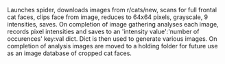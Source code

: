 Launches spider, downloads images from r/cats/new, scans for  full frontal cat faces, clips face from image, reduces to 64x64 pixels, grayscale, 9 intensities, saves. On completion of image gathering analyses each image, records pixel intensities and saves to an 'intensity value':'number of occurences' key:val dict. Dict is then used to generate various images. On completion of analysis images are moved to a holding folder for future use as an image database of cropped cat faces.